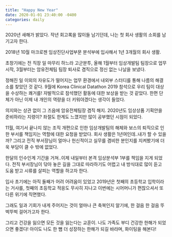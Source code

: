 ```yaml
---
title: "Happy New Year"
date: 2020-01-01 23:40:00 -0400
categories: daily
---
```


2020년 새해가 밝았다.
작년 회고록을 많이들 남기던데, 나는 첫 회사 생활의 소회를 남기고자 한다.

2018년 10월 마크로젠 임상진단사업부문 분석부에 입사해서 1년 3개월의 회사 생활.

초창기에는 전 직장 일 마무리 하느라 고군분투,
올해 1월부터 임상개발팀 팀장으로 업무 시작, 3월부터는 암유전체팀 팀장 퇴사로 겸직으로 정신 없는 나날을 보냈다.

정해진 일 이외의 자유도가 떨어지는 업무 환경에서 내외부 스터디를 통해 나름의 해결소를 찾았던 것 같다.
9월에 Korea Clinical Datathon 2019 참석으로 우리 팀이 대상을 수상하는 쾌거를!
자발적으로 참석했던 활동에 대한 보상을 받는 것 같았다. 한편 단체가 아닌 이제 내 개인의 역량을 더 키워야겠다는 생각이 들었다.

의지와는 상관 없이 그 즈음에 암유전체팀장 겸직 해지. 2020년도 임상상품 기획안을 준비하라는 지령이?
좌절도 한계도 느꼈지만 많이 공부했던 시점이 되었다.

11월, 여기서 끝나지 않는 조직 개편으로 인한 임상개발팀의 해체와 보스의 퇴직으로 인한 부서를 책임지는 역할에 대한 요청을 받았다.
회사 생활은 1년여인데..내가 할 수 있을까? 그리고 전직 부서장님이 얼마나 헌신적이고 실무를 겸비한 분인지를 지켜봤기에 더욱 부담이 클 수 밖에 없었다.

한달의 인수인계 기간을 거쳐..이제 내일부터 본격 임상분석부 1부를 책임을 지게 되었다.
전직 부서장님이 닦아 놓은 길을 그대로 따라하기도 어렵고 내 방식대로 많이 듣고 도움 받고 시류를 살피는 역할을 하고자 한다.

입사 초기에는 아직 둘째가 어려 어려움이 있었고 2019년은 첫째의 초등학교 입학이라는 거사를,
첫째의 초등학교 적응도 무사히 지나고 이번에는 시어머니가 편찮으셔서 또 다른 위기에 직면했다.

그래도 일과 기회가 내게 주어지는 것이 얼마나 큰 축복인지 알기에,
한 걸음 한 걸음 뚜벅뚜벅 걸어가고자 한다.

그리고 건강을 잃으면 모든 것을 잃는다는 교훈이.
나도 가족도 부디 건강한 한해가 되었으면 좋겠다!
아이도 나도 한 뼘 더 성장하는 한해가 되길 바라며, 화이팅을 해본다!
